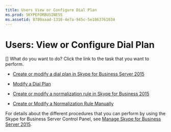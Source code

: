 ```yaml
---
title: Users View or Configure Dial Plan
ms.prod: SKYPEFORBUSINESS
ms.assetid: 8780aaad-1318-4e7a-945c-5e1863761034
---
```



# Users: View or Configure Dial Plan
[]
What do you want to do? Click the link to the task that you want to perform.
  
    
    


-  [Create or modify a dial plan in Skype for Business Server 2015](create-or-modify-a-dial-plan-in-skype-for-business-server-2015.md)
    
  
-  [Modify a Dial Plan](http://technet.microsoft.com/library/a91f02df-cf60-40cf-82fe-e0342c118b91.aspx)
    
  
-  [Create or modify a normalization rule in Skype for Business 2015](create-or-modify-a-normalization-rule-in-skype-for-business-2015.md)
    
  
-  [Create or Modify a Normalization Rule Manually](http://technet.microsoft.com/library/fc0335e6-8830-4cfb-8c64-6aeb98c0a992.aspx)
    
  
For details about the different procedures that you can perform by using the Skype for Business Server Control Panel, see  [Manage Skype for Business Server 2015](manage-skype-for-business-server-2015.md).
